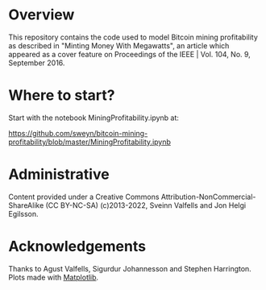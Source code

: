 
# Overview

This repository contains the code used to model Bitcoin mining profitability as described in "Minting Money With Megawatts", an article which appeared as a cover feature on Proceedings of the IEEE | Vol. 104, No. 9, September 2016. 

# Where to start?

Start with the notebook MiningProfitability.ipynb at:

https://github.com/sweyn/bitcoin-mining-profitability/blob/master/MiningProfitability.ipynb

# Administrative

Content provided under a Creative Commons Attribution-NonCommercial-ShareAlike (CC BY-NC-SA) (c)2013-2022, Sveinn Valfells and Jon Helgi Egilsson. 

# Acknowledgements

Thanks to Agust Valfells, Sigurdur Johannesson and Stephen Harrington. Plots made with [Matplotlib](http://matplotlib.org).
